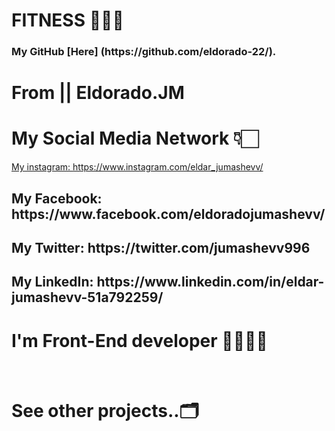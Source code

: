 # FITNESS 🏋🏻‍♀️

<h3> My GitHub [Here] (https://github.com/eldorado-22/). </h3>


# From || Eldorado.JM
#
# My Social Media Network 👇🏻 <br/>
<a href="#" target="_blank"> My instagram:  https://www.instagram.com/eldar_jumashevv/ </h2>
<h2> My Facebook: https://www.facebook.com/eldoradojumashevv/ </h2>
<h2> My Twitter: https://twitter.com/jumashevv996 </h2>
<h2> My LinkedIn: https://www.linkedin.com/in/eldar-jumashevv-51a792259/ </h2>

<h1> I'm Front-End developer 👨🏻‍💻✨</h1>
<br/>
<h1> See other projects..🗂️ </br>
